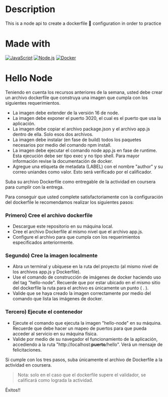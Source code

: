 # Description
This is a node api to create a dockerfile 🐳 configuration in order to practice

# Made with
[![JavaScript](https://img.shields.io/badge/javascript-ead547?style=for-the-badge&logo=javascript&logoColor=white&labelColor=000000)]()
[![Node.js](https://img.shields.io/badge/node.js-76c339?style=for-the-badge&logo=node.js&logoColor=white&labelColor=000000)]()
[![Docker](https://img.shields.io/badge/Docker-3394e0?style=for-the-badge&logo=docker&logoColor=white&labelColor=000000)]()

# Hello Node

Teniendo en cuenta los recursos anteriores de la semana, usted debe crear un archivo dockerfile que construya una imagen que cumpla con los siguientes requerimientos.

- La imagen debe extender de la versión 16 de node.
- La imagen debe exponer el puerto 3020, el cual es el puerto que usa la aplicación.
- La imagen debe copiar el archivo package.json y el archivo app.js dentro de ella. Solo esos dos archivos.
- La imagen debe instalar (en fase de build) todos los paquetes necesarios por medio del comando npm install.
- La imagen debe ejecutar el comando node app.js en fase de runtime. Esta ejecución debe ser tipo exec y no tipo shell. Para mayor información revise la documentación de docker.
- Agregue una etiqueta de metadata (LABEL) con el nombre "author" y su correo uniandes como valor. Esto será verificado por el calificador.

Suba su archivo Dockerfile como entregable de la actividad en coursera para cumplir con la entrega.

Para conseguir que usted complete satisfactoriamente con la configuración del dockerfile le recomendamos realizar los siguientes pasos:

### Primero) Cree el archivo dockerfile

- Descargue este repositorio en su máquina local.
- Cree el archivo Dockerfile al mismo nivel que el archivo app.js.
- Configure el archivo para que cumpla con los requerimientos especificados anteriormente.

### Segundo) Cree la imagen localmente

- Abra un terminal y ubíquese en la ruta del proyecto (al mismo nivel de los archivos app.js y Dockerfile).
- Use el comando de construcción de imágenes de docker haciendo uso del tag "hello-node". Recuerde que por estar ubicado en el mismo sitio del dockerfile la ruta para el archivo es únicamente un punto ( . ).
- Valide que se haya creado la imagen correctamente por medio del comando que lista las imágenes de docker.

### Tercero) Ejecute el contenedor

- Ejecute el comando que ejecuta la imagen "hello-node" en su máquina. Recuerde que debe hacer un mapeo de puertos para que pueda acceder al servicio en su máquina física.
- Valide por medio de su navegador el funcionamiento de la aplicación, accediendo a la ruta "http://localhost:**puerto**/hello". Verá un mensaje de felicitaciones.

Si cumple con los tres pasos, suba únicamente el archivo de Dockerfile a la actividad en coursera.

> Nota: solo en el caso que el dockerfile supere el validador, se calificará como lograda la actividad.

Éxitos!!
